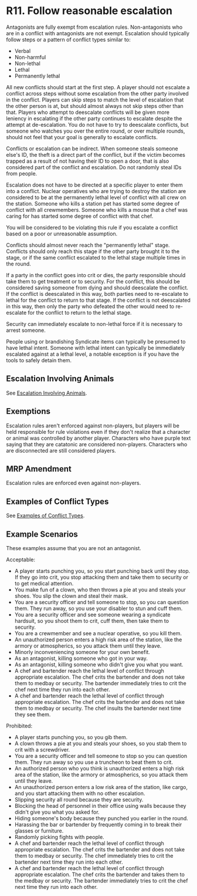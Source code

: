 # R11. Follow reasonable escalation

  Antagonists are fully exempt from escalation rules. Non-antagonists who are in a conflict with antagonists are not exempt. Escalation should typically follow steps or a pattern of conflict types similar to:
  - Verbal
  - Non-harmful
  - Non-lethal
  - Lethal
  - Permanently lethal

  All new conflicts should start at the first step. A player should not escalate a conflict across steps without some escalation from the other party involved in the conflict. Players can skip steps to match the level of escalation that the other person is at, but should almost always not skip steps other than that. Players who attempt to deescalate conflicts will be given more leniency in escalating if the other party continues to escalate despite the attempt at de-escalation. You do not have to try to deescalate conflicts, but someone who watches you over the entire round, or over multiple rounds, should not feel that your goal is generally to escalate conflicts.

  Conflicts or escalation can be indirect. When someone steals someone else's ID, the theft is a direct part of the conflict, but if the victim becomes trapped as a result of not having their ID to open a door, that is also considered part of the conflict and escalation. Do not randomly steal IDs from people.

  Escalation does not have to be directed at a specific player to enter them into a conflict. Nuclear operatives who are trying to destroy the station are considered to be at the permanently lethal level of conflict with all crew on the station. Someone who kills a station pet has started some degree of conflict with all crewmembers. Someone who kills a mouse that a chef was caring for has started some degree of conflict with that chef.

  You will be considered to be violating this rule if you escalate a conflict based on a poor or unreasonable assumption.

  Conflicts should almost never reach the "permanently lethal" stage. Conflicts should only reach this stage if the other party brought it to the stage, or if the same conflict escalated to the lethal stage multiple times in the round.

  If a party in the conflict goes into crit or dies, the party responsible should take them to get treatment or to security. For the conflict, this should be considered saving someone from dying and should deescalate the conflict. If the conflict is deescalated in this way, both parties need to re-escalate to lethal for the conflict to return to that stage. If the conflict is not deescalated in this way, then only the party who defeated the other would need to re-escalate for the conflict to return to the lethal stage.

  Security can immediately escalate to non-lethal force if it is necessary to arrest someone.

  People using or brandishing Syndicate items can typically be presumed to have lethal intent. Someone with lethal intent can typically be immediately escalated against at a lethal level, a notable exception is if you have the tools to safely detain them.

  ## Escalation Involving Animals
  See [Escalation Involving Animals](./r11-1-animal-escalation.md).

  ## Exemptions
  Escalation rules aren't enforced against non-players, but players will be held responsible for rule violations even if they don't realize that a character or animal was controlled by another player. Characters who have purple text saying that they are catatonic are considered non-players. Characters who are disconnected are still considered players.

  ## MRP Amendment
  Escalation rules are enforced even against non-players.

  ## Examples of Conflict Types
  See [Examples of Conflict Types](./r11-2-conflict-types.md).

  ## Example Scenarios
  These examples assume that you are not an antagonist.

  Acceptable:

  - A player starts punching you, so you start punching back until they stop. If they go into crit, you stop attacking them and take them to security or to get medical attention.
  - You make fun of a clown, who then throws a pie at you and steals your shoes. You slip the clown and steal their mask.
  - You are a security officer and tell someone to stop, so you can question them. They run away, so you use your disabler to stun and cuff them.
  - You are a security officer and see someone wearing a syndicate hardsuit, so you shoot them to crit, cuff them, then take them to security.
  - You are a crewmember and see a nuclear operative, so you kill them.
  - An unauthorized person enters a high risk area of the station, like the armory or atmospherics, so you attack them until they leave.
  - Minorly inconveniencing someone for your own benefit.
  - As an antagonist, killing someone who got in your way.
  - As an antagonist, killing someone who didn't give you what you want.
  - A chef and bartender reach the lethal level of conflict through appropriate escalation. The chef crits the bartender and does not take them to medbay or security. The bartender immediately tries to crit the chef next time they run into each other.
  - A chef and bartender reach the lethal level of conflict through appropriate escalation. The chef crits the bartender and does not take them to medbay or security. The chef insults the bartender next time they see them.

  Prohibited:

  - A player starts punching you, so you gib them.
  - A clown throws a pie at you and steals your shoes, so you stab them to crit with a screwdriver.
  - You are a security officer and tell someone to stop so you can question them. They run away so you use a truncheon to beat them to crit.
  - An authorized person who you think is unauthorized enters a high risk area of the station, like the armory or atmospherics, so you attack them until they leave.
  - An unauthorized person enters a low risk area of the station, like cargo, and you start attacking them with no other escalation.
  - Slipping security all round because they are security.
  - Blocking the head of personnel in their office using walls because they didn't give you what you asked for.
  - Hiding someone's body because they punched you earlier in the round.
  - Harassing the bar or bartender by frequently coming in to break their glasses or furniture.
  - Randomly picking fights with people.
  - A chef and bartender reach the lethal level of conflict through appropriate escalation. The chef crits the bartender and does not take them to medbay or security. The chef immediately tries to crit the bartender next time they run into each other.
  - A chef and bartender reach the lethal level of conflict through appropriate escalation. The chef crits the bartender and takes them to the medbay or security. The bartender immediately tries to crit the chef next time they run into each other.
